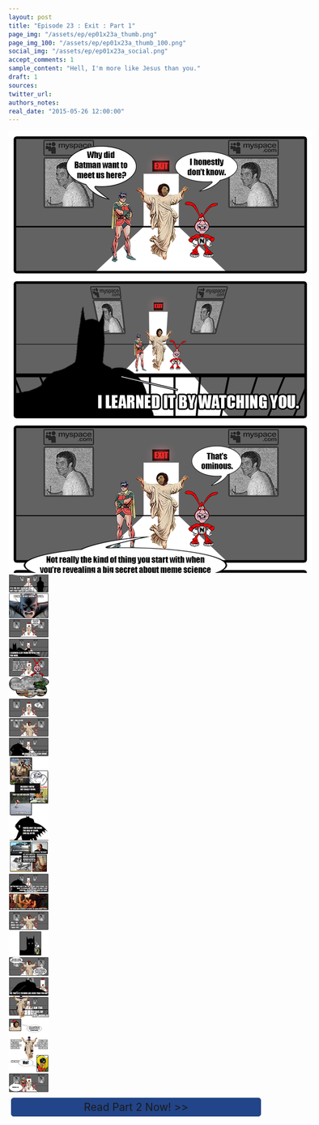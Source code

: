 ```yaml
---
layout: post
title: "Episode 23 : Exit : Part 1"
page_img: "/assets/ep/ep01x23a_thumb.png"
page_img_100: "/assets/ep/ep01x23a_thumb_100.png"
social_img: "/assets/ep/ep01x23a_social.png"
accept_comments: 1
sample_content: "Hell, I'm more like Jesus than you."
draft: 1
sources: 
twitter_url: 
authors_notes: 
real_date: "2015-05-26 12:00:00"
---
```



<div style="margin-left: auto; margin-right: auto; width: 600px;">
  <img src="/assets/ep/ep01x23a_01.png" alt="Exit - By Watching You" />
  <img src="/assets/ep/ep01x23a_02.png" alt="Exit - By Watching You" />
</div>

<div style="display: none">
  Script:

  PART 1

  [1. Interior darkened warehouse]
  Robin: Why did Batman want to meet us here?
  Jesus: I honestly don't know.

  [2. Batman's silohette]
  Batman: I learned it by watching you.

  [3. trio view]
  Noid: That's omenous.
  Jesus: Not really the kind of thing you start with when you're revealing a big secret about the science of memes.

  [4. Another Batman silhouette]
  Batman: It's the key to memes. But that doesn't matter.

  [5. Batman head on]
  Batman: Because I'm not giving it to you.

  [6. trio view]
  Jesus: Well, actually you just told us it's "by watching you".

  [7. Batman shadows again]
  Batman: I learned a lot from both of you. You Noid.

  [8. Noid view]
  Batman: You're not actively evil. You're just selfish. You don't go out of your way to make the world worse.

  [9. Monsters flashback]
  Batman: You just don't care enough to stop it.

  [10. Trio view]
  Noid: That's fair.

  [11. Jesus view]
  Batman: But you Jesus.

  [12. Batman silhouette]
  Batman: Or should I say Jesus meme?

  [13. Some Jesus memes]
  Batman: Because you're not the real Jesus. 

  [14. Batman silhouette]
  Batman: You're just the meme. Like all of us, you're the idea of Jesus.

  [15. Jesus memes]
  Batman: But you're completely broken. You have borderline personality disorder. People never agree on you.

  [16. Batman silhouette]
  Batman: And you don't care. You only want power. You want to spread and lord it over everyone. You don't care about anything.

  [17. Jesus washing feet]
  Batman: But Jesus was a servant to people. He cared about people.

  [18. Jesus character view]
  Batman: Hell, I'm more like Jesus than you.

  [19. Batman looking pensive]

  [20. Jesus view]
  Jesus: You wish. I made you! I gave you life. When I found you, you were a mindless meme like the rest of them.

  [21. Batman silhouette over jesus view]
  Batman: No, that's it. I'm more like Jesus than you.

  [22. Batman JESUS!]
  Batman: I AM the new Jesus!

  [23. Jesus view]
  Jesus: You're mad! But that does remind me of me when I was a younger meme.

  [24. Batman Jesus View]
  Batman: You brought me to life because you needed me, but I don't need you. I'm everything you ever were and more!

  [25. Batman view]
  Robin: NO!

  [26. Robin view]
  Robin: Batman, no...


</div>

<div style="text-align: center; font-size: 150%;">
  <a href="{{ page.next.url }}" style="display: block; text-decoration: none; height: 25px; margin: .25em; padding: .25em; border-radius: 5px; border: 1px solid #248; background-color: #248">Read Part 2 Now! >></a>
</div>